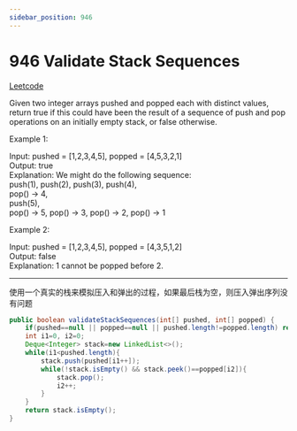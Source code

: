 ```yaml
---
sidebar_position: 946
---
```


# 946 Validate Stack Sequences

[Leetcode](https://leetcode.com/problems/validate-stack-sequences/)

Given two integer arrays pushed and popped each with distinct values, return true if this could have been the result of a sequence of push and pop operations on an initially empty stack, or false otherwise.

 

Example 1:

Input: pushed = [1,2,3,4,5], popped = [4,5,3,2,1]  
Output: true  
Explanation: We might do the following sequence:  
push(1), push(2), push(3), push(4),   
pop() -> 4,  
push(5),  
pop() -> 5, pop() -> 3, pop() -> 2, pop() -> 1  

Example 2:

Input: pushed = [1,2,3,4,5], popped = [4,3,5,1,2]  
Output: false  
Explanation: 1 cannot be popped before 2.  

---

使用一个真实的栈来模拟压入和弹出的过程，如果最后栈为空，则压入弹出序列没有问题

```java
public boolean validateStackSequences(int[] pushed, int[] popped) {
    if(pushed==null || popped==null || pushed.length!=popped.length) return false;
    int i1=0, i2=0;
    Deque<Integer> stack=new LinkedList<>();
    while(i1<pushed.length){
        stack.push(pushed[i1++]);
        while(!stack.isEmpty() && stack.peek()==popped[i2]){
            stack.pop();
            i2++;
        }
    }
    return stack.isEmpty();      
}
```

